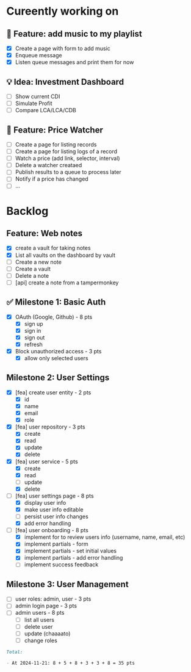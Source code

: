 # Cureently working on

## 🎉 Feature: add music to my playlist

- [x] Create a page with form to add music
- [x] Enqueue message
- [x] Listen queue messages and print them for now

## 💡 Idea: Investment Dashboard

- [ ] Show current CDI 
- [ ] Simulate Profit
- [ ] Compare LCA/LCA/CDB

## 🎉 Feature: Price Watcher

- [ ] Create a page for listing records
- [ ] Create a page for listing logs of a record 
- [ ] Watch a price (add link, selector, interval)
- [ ] Delete a watcher creataed
- [ ] Publish results to a queue to process later
- [ ] Notify if a price has changed
- [ ] ...

# Backlog

## Feature: Web notes

- [x] create a vault for taking notes
- [x] List all vaults on the dashboard by vault
- [ ] Create a new note
- [ ] Create a vault
- [ ] Delete a note
- [ ] [api] create a note from a tampermonkey

## ✅ Milestone 1: Basic Auth

- [x] OAuth (Google, Github) - 8 pts
  - [x] sign up
  - [x] sign in
  - [x] sign out
  - [x] refresh
- [x] Block unauthorized access - 3 pts
  - [x] allow only selected users

## Milestone 2: User Settings

- [x] [fea] create user entity - 2 pts
  - [x] id
  - [x] name
  - [x] email
  - [x] role

- [x] [fea] user repository - 3 pts
  - [x] create
  - [x] read
  - [x] update
  - [x] delete

- [x] [fea] user service - 5 pts
  - [x] create
  - [x] read
  - [ ] update
  - [x] delete

- [ ] [fea] user settings page - 8 pts
  - [x] display user info
  - [x] make user info editable
  - [ ] persist user info changes
  - [x] add error handling

- [ ] [fea] user onboarding - 8 pts
  - [x] implement for to review users info (username, name, email, etc)
  - [x] implement partials - form
  - [x] implement partials - set initial values
  - [x] implement partials - add error handling
  - [ ] implement success feedback

## Milestone 3: User Management

- [ ] user roles: admin, user - 3 pts
- [ ] admin login page - 3 pts
- [ ] admin users - 8 pts
  - [ ] list all users
  - [ ] delete user
  - [ ] update (chaaaato)
  - [ ] change roles

```md
Total:

- At 2024-11-21: 8 + 5 + 8 + 3 + 3 + 8 = 35 pts
```
